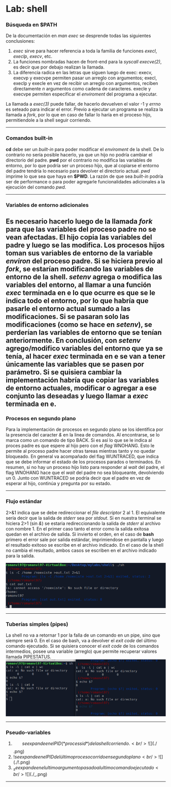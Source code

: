 # Lab: shell

### Búsqueda en $PATH

De la documentación en *man exec* se desprende todas las siguientes conclusiones:
1. *exec* sirve para hacer referencia a toda la familia de funciones *execl*, *execlp*, *execv*, etc.
2. La funciones nombradas hacen de front-end para la *syscall* *execve(2)*, es decir que por debajo realizan la llamada.
3. La diferencia radica en las letras que siguen luego de exec: execv, execvp y execvpe permiten pasar un arreglo con argumentos; execl, execlp y execle en vez de recibir un arreglo con argumentos, reciben directamente *n* argumentos como cadena de caracteres. execle y execvpe permiten especificar el *enviroment* del programa a ejecutar.<br/>

La llamada a *exec(3)* puede fallar, de hacerlo devuelven el valor -1 y *errno* es seteado para indicar el error. Previo a ejecutar un programa se realiza la llamada a *fork*, por lo que en caso de fallar lo haría en el proceso hijo, permitiendole a la shell seguir corriendo.





---

### Comandos built-in

**cd** debe ser un *built-in* para poder modificar el *enviroment* de la shell. De lo contrario no sería posible hacerlo, ya que un hijo no podría cambiar el directorio del padre. **pwd** por el contrario no modifica las variables de entorno, por lo que podría ser un proceso hijo, que al copiarse el entorno del padre tendría lo necesario para devolver el directorio actual. *pwd* imprime lo que sea que haya en **$PWD**. La razón de que sea *built-in* podría ser de performance o para poder agregarle funcionalidades adicionales a la ejecución del comando *pwd*.

---

### Variables de entorno adicionales

Es necesario hacerlo luego de la llamada *fork* para que las variables del proceso padre no se vean afectadas. El hijo copia las variables del padre y luego se las modifica. Los procesos hijos toman sus variables de entorno de la variable *environ* del proceso padre. Si se hiciera previo al *fork*, se estarían modificando las variables de entorno de la shell.
*setenv* agrega o modifica las variables del entorno, al llamar a una función *exec* terminada en **e** lo que ocurre es que se le indica todo el entorno, por lo que habría que pasarle el entorno actual sumado a las modificaciones. Si se pasaran solo las modificaciones (como se hace en *setenv*), se perderían las variables de entorno que se tenían anteriormente. En conclusión, con *setenv* agrego/modifico variables del entorno que ya se tenía, al hacer *exec* terminada en e se van a tener únicamente las variables que se pasen por parámetro. Si se quisiera cambiar la implementación habría que copiar las variables de entorno actuales, modificar o agregar a ese conjunto las deseadas y luego llamar a *exec* terminada en e.
---

### Procesos en segundo plano

Para la implementación de procesos en segundo plano se los identifica por la presencia del caracter *&* en la linea de comandos. Al encontrarse, se lo marca como un comando de tipo BACK. Si es así lo que se le indica al proces padre es que espere al hijo pero con el *flag* WNOHANG. Esto le permite al proceso padre hacer otras tareas mientras tanto y no quedar bloqueado. En general va acompañado del flag WUNTRACED, que indica que se debe informar el estado de los procesos parados o terminados. En resumen, si no hay un proceso hijo listo para responder al *wait* del padre, el flag WNOHANG hace que el *wait* del padre no sea bloqueante, devolviendo un 0. Junto con WUNTRACED se podría decir que el padre en vez de esperar al hijo, continúa y pregunta por su estado.

---

### Flujo estándar

2>&1 indica que se debe redireccionar el *file descriptor* 2 al 1. El equivalente sería decir que la salida de *stderr* sea por *stdout*. Si en nuestra terminal se hiciera 2>1 (sin *&*) se estaria redireccionando la salida de *stderr* al archivo con nombre 1. En el primer caso tanto el error como la salida exitosa quedan en el archivo de salida. Si invierto el orden, en el caso de **bash** primero el error sale por salida estándar, imprimiendose en pantalla y luego el resultado exitoso se escribe en el archivo indicado. En el caso de la shell no cambia el resultado, ambos casos se escriben en el archivo indicado para la salida.<br/>

![](./salida_error.png)



---

### Tuberías simples (pipes)

La shell no va a retornar 1 por la falla de un comando en un pipe, sino que siempre será 0. En el caso de bash, va a devolver el *exit code* del último comando ejecutado. Si se quisiera conocer el *exit code* de los comandos intermedios, posee una variable (arreglo) que permite recuperar valores llamada PIPESTATUS.<br/>
![](./pipe_fail.png)

---

### Pseudo-variables

1. $$ se expande en el PID (*process id*) de la shell corriendo.<br/>![](./$$.png)<br/>
2. $! se expande en el PID del último proceso corrido en segundo plano <br/>![](./$!.png)<br/>
3. $_ se expande en el ultimo argumento pasado al ultimo comando ejecutado <br/>![](./$_.png)<br/>

---


